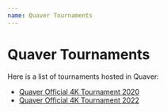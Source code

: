 ```yaml
---
name: Quaver Tournaments
---
```


# Quaver Tournaments

Here is a list of tournaments hosted in Quaver:

- [Quaver Official 4K Tournament 2020](/docs/qot/qot4k2020)
- [Quaver Official 4K Tournament 2022](/docs/qot/qot4k2022)